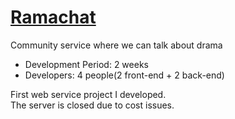 # [Ramachat](http://ramachat-client-bucket-1.s3-website.us-east-2.amazonaws.com)
Community service where we can talk about drama

- Development Period: 2 weeks
- Developers: 4 people(2 front-end + 2 back-end)

First web service project I developed.  
The server is closed due to cost issues.
